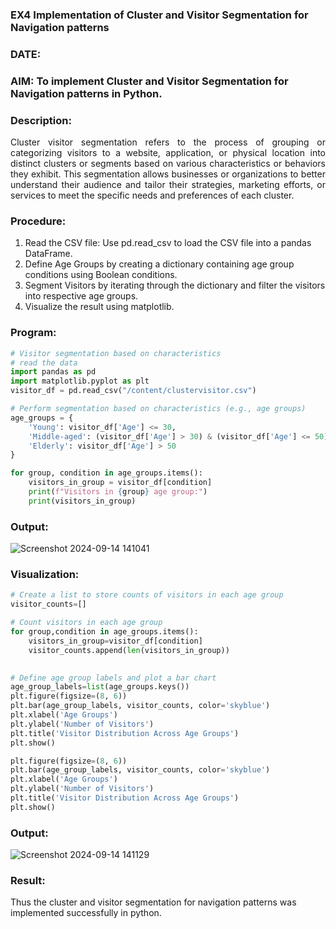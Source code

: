 ### EX4 Implementation of Cluster and Visitor Segmentation for Navigation patterns
### DATE: 
### AIM: To implement Cluster and Visitor Segmentation for Navigation patterns in Python.
### Description:
<div align= "justify">Cluster visitor segmentation refers to the process of grouping or categorizing visitors to a website, 
  application, or physical location into distinct clusters or segments based on various characteristics or behaviors they exhibit. 
  This segmentation allows businesses or organizations to better understand their audience and tailor their strategies, marketing efforts, 
  or services to meet the specific needs and preferences of each cluster.</div>
  
### Procedure:
1) Read the CSV file: Use pd.read_csv to load the CSV file into a pandas DataFrame.
2) Define Age Groups by creating a dictionary containing age group conditions using Boolean conditions.
3) Segment Visitors by iterating through the dictionary and filter the visitors into respective age groups.
4) Visualize the result using matplotlib.

### Program:
```python
# Visitor segmentation based on characteristics
# read the data
import pandas as pd
import matplotlib.pyplot as plt
visitor_df = pd.read_csv("/content/clustervisitor.csv")

# Perform segmentation based on characteristics (e.g., age groups)
age_groups = {
    'Young': visitor_df['Age'] <= 30,
    'Middle-aged': (visitor_df['Age'] > 30) & (visitor_df['Age'] <= 50),
    'Elderly': visitor_df['Age'] > 50
}

for group, condition in age_groups.items():  
    visitors_in_group = visitor_df[condition] 
    print(f"Visitors in {group} age group:")
    print(visitors_in_group)

```
### Output:
![Screenshot 2024-09-14 141041](https://github.com/user-attachments/assets/ca74566a-19b1-4afb-ab35-40c8516a50fb)


### Visualization:
```python
# Create a list to store counts of visitors in each age group
visitor_counts=[]

# Count visitors in each age group
for group,condition in age_groups.items():
    visitors_in_group=visitor_df[condition]
    visitor_counts.append(len(visitors_in_group))

    
# Define age group labels and plot a bar chart
age_group_labels=list(age_groups.keys())
plt.figure(figsize=(8, 6))
plt.bar(age_group_labels, visitor_counts, color='skyblue')
plt.xlabel('Age Groups')
plt.ylabel('Number of Visitors')
plt.title('Visitor Distribution Across Age Groups')
plt.show()

plt.figure(figsize=(8, 6))
plt.bar(age_group_labels, visitor_counts, color='skyblue')
plt.xlabel('Age Groups')
plt.ylabel('Number of Visitors')
plt.title('Visitor Distribution Across Age Groups')
plt.show()
```
### Output:
![Screenshot 2024-09-14 141129](https://github.com/user-attachments/assets/c8d3506c-01cb-4c1a-ac90-9226675dd674)


### Result:
Thus the cluster and visitor segmentation for navigation patterns was implemented successfully in python.
